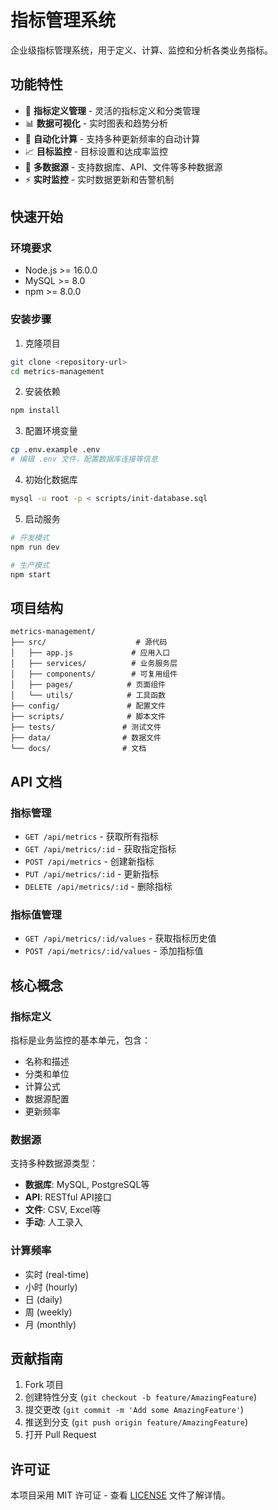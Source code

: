 # 指标管理系统

企业级指标管理系统，用于定义、计算、监控和分析各类业务指标。

## 功能特性

- 🎯 **指标定义管理** - 灵活的指标定义和分类管理
- 📊 **数据可视化** - 实时图表和趋势分析
- 🔄 **自动化计算** - 支持多种更新频率的自动计算
- 📈 **目标监控** - 目标设置和达成率监控
- 🔌 **多数据源** - 支持数据库、API、文件等多种数据源
- ⚡ **实时监控** - 实时数据更新和告警机制

## 快速开始

### 环境要求
- Node.js >= 16.0.0
- MySQL >= 8.0
- npm >= 8.0.0

### 安装步骤

1. 克隆项目
```bash
git clone <repository-url>
cd metrics-management
```

2. 安装依赖
```bash
npm install
```

3. 配置环境变量
```bash
cp .env.example .env
# 编辑 .env 文件，配置数据库连接等信息
```

4. 初始化数据库
```bash
mysql -u root -p < scripts/init-database.sql
```

5. 启动服务
```bash
# 开发模式
npm run dev

# 生产模式
npm start
```

## 项目结构

```
metrics-management/
├── src/                    # 源代码
│   ├── app.js             # 应用入口
│   ├── services/          # 业务服务层
│   ├── components/        # 可复用组件
│   ├── pages/            # 页面组件
│   └── utils/            # 工具函数
├── config/               # 配置文件
├── scripts/              # 脚本文件
├── tests/               # 测试文件
├── data/                # 数据文件
└── docs/                # 文档
```

## API 文档

### 指标管理
- `GET /api/metrics` - 获取所有指标
- `GET /api/metrics/:id` - 获取指定指标
- `POST /api/metrics` - 创建新指标
- `PUT /api/metrics/:id` - 更新指标
- `DELETE /api/metrics/:id` - 删除指标

### 指标值管理
- `GET /api/metrics/:id/values` - 获取指标历史值
- `POST /api/metrics/:id/values` - 添加指标值

## 核心概念

### 指标定义
指标是业务监控的基本单元，包含：
- 名称和描述
- 分类和单位
- 计算公式
- 数据源配置
- 更新频率

### 数据源
支持多种数据源类型：
- **数据库**: MySQL, PostgreSQL等
- **API**: RESTful API接口
- **文件**: CSV, Excel等
- **手动**: 人工录入

### 计算频率
- 实时 (real-time)
- 小时 (hourly)  
- 日 (daily)
- 周 (weekly)
- 月 (monthly)

## 贡献指南

1. Fork 项目
2. 创建特性分支 (`git checkout -b feature/AmazingFeature`)
3. 提交更改 (`git commit -m 'Add some AmazingFeature'`)
4. 推送到分支 (`git push origin feature/AmazingFeature`)
5. 打开 Pull Request

## 许可证

本项目采用 MIT 许可证 - 查看 [LICENSE](LICENSE) 文件了解详情。